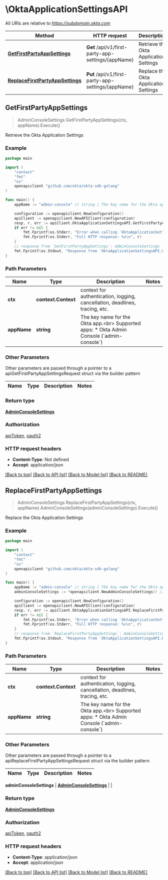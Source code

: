 # \OktaApplicationSettingsAPI

All URIs are relative to *https://subdomain.okta.com*

Method | HTTP request | Description
------------- | ------------- | -------------
[**GetFirstPartyAppSettings**](OktaApplicationSettingsAPI.md#GetFirstPartyAppSettings) | **Get** /api/v1/first-party-app-settings/{appName} | Retrieve the Okta Application Settings
[**ReplaceFirstPartyAppSettings**](OktaApplicationSettingsAPI.md#ReplaceFirstPartyAppSettings) | **Put** /api/v1/first-party-app-settings/{appName} | Replace the Okta Application Settings



## GetFirstPartyAppSettings

> AdminConsoleSettings GetFirstPartyAppSettings(ctx, appName).Execute()

Retrieve the Okta Application Settings



### Example

```go
package main

import (
    "context"
    "fmt"
    "os"
    openapiclient "github.com/okta/okta-sdk-golang"
)

func main() {
    appName := "admin-console" // string | The key name for the Okta app.<br> Supported apps:   * Okta Admin Console (`admin-console`) 

    configuration := openapiclient.NewConfiguration()
    apiClient := openapiclient.NewAPIClient(configuration)
    resp, r, err := apiClient.OktaApplicationSettingsAPI.GetFirstPartyAppSettings(context.Background(), appName).Execute()
    if err != nil {
        fmt.Fprintf(os.Stderr, "Error when calling `OktaApplicationSettingsAPI.GetFirstPartyAppSettings``: %v\n", err)
        fmt.Fprintf(os.Stderr, "Full HTTP response: %v\n", r)
    }
    // response from `GetFirstPartyAppSettings`: AdminConsoleSettings
    fmt.Fprintf(os.Stdout, "Response from `OktaApplicationSettingsAPI.GetFirstPartyAppSettings`: %v\n", resp)
}
```

### Path Parameters


Name | Type | Description  | Notes
------------- | ------------- | ------------- | -------------
**ctx** | **context.Context** | context for authentication, logging, cancellation, deadlines, tracing, etc.
**appName** | **string** | The key name for the Okta app.&lt;br&gt; Supported apps:   * Okta Admin Console (&#x60;admin-console&#x60;)  | 

### Other Parameters

Other parameters are passed through a pointer to a apiGetFirstPartyAppSettingsRequest struct via the builder pattern


Name | Type | Description  | Notes
------------- | ------------- | ------------- | -------------


### Return type

[**AdminConsoleSettings**](AdminConsoleSettings.md)

### Authorization

[apiToken](../README.md#apiToken), [oauth2](../README.md#oauth2)

### HTTP request headers

- **Content-Type**: Not defined
- **Accept**: application/json

[[Back to top]](#) [[Back to API list]](../README.md#documentation-for-api-endpoints)
[[Back to Model list]](../README.md#documentation-for-models)
[[Back to README]](../README.md)


## ReplaceFirstPartyAppSettings

> AdminConsoleSettings ReplaceFirstPartyAppSettings(ctx, appName).AdminConsoleSettings(adminConsoleSettings).Execute()

Replace the Okta Application Settings



### Example

```go
package main

import (
    "context"
    "fmt"
    "os"
    openapiclient "github.com/okta/okta-sdk-golang"
)

func main() {
    appName := "admin-console" // string | The key name for the Okta app.<br> Supported apps:   * Okta Admin Console (`admin-console`) 
    adminConsoleSettings := *openapiclient.NewAdminConsoleSettings() // AdminConsoleSettings | 

    configuration := openapiclient.NewConfiguration()
    apiClient := openapiclient.NewAPIClient(configuration)
    resp, r, err := apiClient.OktaApplicationSettingsAPI.ReplaceFirstPartyAppSettings(context.Background(), appName).AdminConsoleSettings(adminConsoleSettings).Execute()
    if err != nil {
        fmt.Fprintf(os.Stderr, "Error when calling `OktaApplicationSettingsAPI.ReplaceFirstPartyAppSettings``: %v\n", err)
        fmt.Fprintf(os.Stderr, "Full HTTP response: %v\n", r)
    }
    // response from `ReplaceFirstPartyAppSettings`: AdminConsoleSettings
    fmt.Fprintf(os.Stdout, "Response from `OktaApplicationSettingsAPI.ReplaceFirstPartyAppSettings`: %v\n", resp)
}
```

### Path Parameters


Name | Type | Description  | Notes
------------- | ------------- | ------------- | -------------
**ctx** | **context.Context** | context for authentication, logging, cancellation, deadlines, tracing, etc.
**appName** | **string** | The key name for the Okta app.&lt;br&gt; Supported apps:   * Okta Admin Console (&#x60;admin-console&#x60;)  | 

### Other Parameters

Other parameters are passed through a pointer to a apiReplaceFirstPartyAppSettingsRequest struct via the builder pattern


Name | Type | Description  | Notes
------------- | ------------- | ------------- | -------------

 **adminConsoleSettings** | [**AdminConsoleSettings**](AdminConsoleSettings.md) |  | 

### Return type

[**AdminConsoleSettings**](AdminConsoleSettings.md)

### Authorization

[apiToken](../README.md#apiToken), [oauth2](../README.md#oauth2)

### HTTP request headers

- **Content-Type**: application/json
- **Accept**: application/json

[[Back to top]](#) [[Back to API list]](../README.md#documentation-for-api-endpoints)
[[Back to Model list]](../README.md#documentation-for-models)
[[Back to README]](../README.md)

